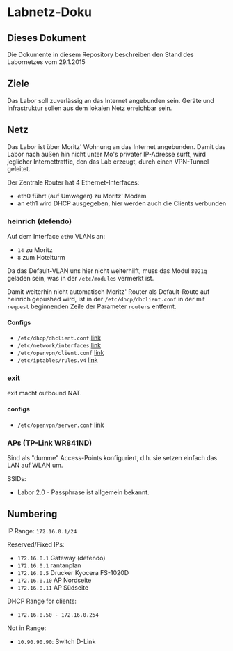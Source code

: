 # Labnetz-Doku #

## Dieses Dokument ##

Die Dokumente in diesem Repository beschreiben den Stand des Labornetzes vom 29.1.2015

## Ziele ##

Das Labor soll zuverlässig an das Internet angebunden sein. Geräte und Infrastruktur sollen aus dem lokalen Netz erreichbar sein.

## Netz ##

Das Labor ist über Moritz' Wohnung an das Internet angebunden. Damit das Labor nach außen hin nicht unter Mo's privater IP-Adresse surft, wird jeglicher Internettraffic, den das Lab erzeugt, durch einen VPN-Tunnel geleitet.

Der Zentrale Router hat 4 Ethernet-Interfaces:
  * eth0 führt (auf Umwegen) zu Moritz' Modem
  * an eth1 wird DHCP ausgegeben, hier werden auch die Clients verbunden

### heinrich (defendo) ###

Auf dem Interface `eth0` VLANs an:
  * `14` zu Moritz
  * `8` zum Hotelturm

Da das Default-VLAN uns hier nicht weiterhilft, muss das Modul `8021q` geladen sein, was in der `/etc/modules` vermerkt ist.

Damit weiterhin nicht automatisch Moritz' Router als Default-Route auf heinrich gepushed wird, ist in der `/etc/dhcp/dhclient.conf` in der mit `request` beginnenden Zeile der Parameter `routers` entfernt.

#### Configs ####

  * `/etc/dhcp/dhclient.conf` [link](heinrich/etc/dhcp/dhclient.conf)
  * `/etc/network/interfaces` [link](heinrich/etc/network/interfaces)
  * `/etc/openvpn/client.conf` [link](heinrich/etc/openvpn/client.conf)
  * `/etc/iptables/rules.v4` [link](heinrich/etc/iptables/rules.v4)

### exit ###

exit macht outbound NAT.

#### configs ####

  * `/etc/openvpn/server.conf` [link](exit/etc/openvpn/server.conf)

### APs (TP-Link WR841ND) ###

Sind als "dumme" Access-Points konfiguriert, d.h. sie setzen einfach das LAN auf WLAN um.

SSIDs:
  * Labor 2.0 - Passphrase ist allgemein bekannt.


## Numbering ##

IP Range: `172.16.0.1/24`

Reserved/Fixed IPs:
  * `172.16.0.1` Gateway (defendo)
  * `172.16.0.1` rantanplan
  * `172.16.0.5` Drucker Kyocera FS-1020D
  * `172.16.0.10` AP Nordseite
  * `172.16.0.11` AP Südseite

DHCP Range for clients:
  * `172.16.0.50 - 172.16.0.254`
 
Not in Range:
  * `10.90.90.90`: Switch D-Link
